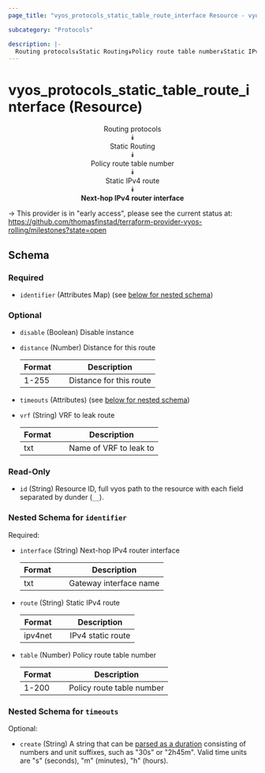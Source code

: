 ```yaml
---
page_title: "vyos_protocols_static_table_route_interface Resource - vyos"

subcategory: "Protocols"

description: |- 
  Routing protocols⯯Static Routing⯯Policy route table number⯯Static IPv4 route⯯Next-hop IPv4 router interface
---
```


# vyos_protocols_static_table_route_interface (Resource)
<center>

Routing protocols  
⯯  
Static Routing  
⯯  
Policy route table number  
⯯  
Static IPv4 route  
⯯  
**Next-hop IPv4 router interface**


</center>

-> This provider is in "early access", please see the current status at: https://github.com/thomasfinstad/terraform-provider-vyos-rolling/milestones?state=open

## Schema

### Required

- `identifier` (Attributes Map) (see [below for nested schema](#nestedatt--identifier))

### Optional

- `disable` (Boolean) Disable instance
- `distance` (Number) Distance for this route

    |Format  &emsp;|Description              |
    |----------|---------------------------|
    |1-255   &emsp;|Distance for this route  |
- `timeouts` (Attributes) (see [below for nested schema](#nestedatt--timeouts))
- `vrf` (String) VRF to leak route

    |Format  &emsp;|Description             |
    |----------|--------------------------|
    |txt     &emsp;|Name of VRF to leak to  |

### Read-Only

- `id` (String) Resource ID, full vyos path to the resource with each field separated by dunder (`__`).

<a id="nestedatt--identifier"></a>
### Nested Schema for `identifier`

Required:

- `interface` (String) Next-hop IPv4 router interface

    |Format  &emsp;|Description             |
    |----------|--------------------------|
    |txt     &emsp;|Gateway interface name  |
- `route` (String) Static IPv4 route

    |Format   &emsp;|Description        |
    |-----------|---------------------|
    |ipv4net  &emsp;|IPv4 static route  |
- `table` (Number) Policy route table number

    |Format  &emsp;|Description                |
    |----------|-----------------------------|
    |1-200   &emsp;|Policy route table number  |


<a id="nestedatt--timeouts"></a>
### Nested Schema for `timeouts`

Optional:

- `create` (String) A string that can be [parsed as a duration](https://pkg.go.dev/time#ParseDuration) consisting of numbers and unit suffixes, such as &#34;30s&#34; or &#34;2h45m&#34;. Valid time units are &#34;s&#34; (seconds), &#34;m&#34; (minutes), &#34;h&#34; (hours).  
